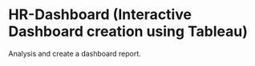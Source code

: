 # HR-Dashboard (Interactive Dashboard creation using Tableau)
Analysis and create a dashboard report.
